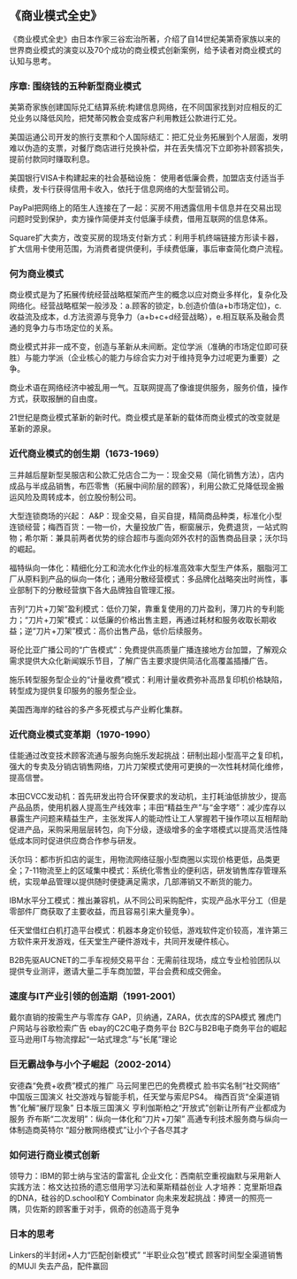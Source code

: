 ## 《商业模式全史》

《商业模式全史》由日本作家三谷宏治所著，介绍了自14世纪美第奇家族以来的世界商业模式的演变以及70个成功的商业模式创新案例，给予读者对商业模式的认知与思考。

### 序章: 围绕钱的五种新型商业模式
美第奇家族创建国际兑汇结算系统:构建信息网络，在不同国家找到对应相反的汇兑业务以降低风险，把梵蒂冈教会变成客户利用教廷公款进行汇兑。

美国运通公司开发的旅行支票和个人国际结汇：把汇兑业务拓展到个人层面，发明难以伪造的支票，对餐厅商店进行兑换补偿，并在丢失情况下立即弥补顾客损失，提前付款同时赚取利息。

美国银行VISA卡构建起来的社会基础设施： 使用者低廉会费，加盟店支付适当手续费，发卡行获得信用卡收入，依托于信息网络的大型营销公司。

PayPal把网络上的陌生人连接在了一起：买房不用透露信用卡信息并在交易出现问题时受到保护，卖方操作简便并支付低廉手续费，借用互联网的信息体系。

Square扩大卖方，改变买房的现场支付新方式：利用手机终端链接方形读卡器，扩大信用卡使用范围，为消费者提供便利，手续费低廉，事后审查简化商户流程。

### 何为商业模式
商业模式是为了拓展传统经营战略框架而产生的概念以应对商业多样化，复杂化及网络化。经营战略框架一般涉及：a.顾客的锁定，b.创造价值(a+b市场定位)，c.收益流及成本，d.方法资源与竞争力（a+b+c+d经营战略），e.相互联系及融会贯通的竞争力与市场定位的关系。

商业模式并非一成不变，创造与革新从未间断。定位学派（准确的市场定位即可获胜）与能力学派（企业核心的能力与综合实力对于维持竞争力过呢更为重要）之争。

商业术语在网络经济中被乱用一气。互联网提高了像谁提供服务，服务价值，操作方式，获取报酬的自由度。

21世纪是商业模式革新的新时代。商业模式是革新的载体而商业模式的改变就是革新的源泉。

### 近代商业模式的创生期（1673-1969）
三井越后屋新型吴服店和公款汇兑店合二为一：现金交易（简化销售方法），店内成品与半成品销售，布匹零售（拓展中间阶层的顾客），利用公款汇兑降低现金搬运风险及周转成本，创立股份制公司。

大型连锁商场的兴起： A&P：现金交易，自买自提，精简商品种类，标准化小型连锁经营；梅西百货：一物一价，大量投放广告，橱窗展示，免费退货，一站式购物；希尔斯：兼具前两者优势的综合超市与面向郊外农村的函售商品目录；沃尔玛的崛起。

福特纵向一体化：精细化分工和流水化作业的标准高效率大型生产体系，胭脂河工厂从原料到产品的纵向一体化；通用分散经营模式：多品牌化战略突出时尚性，事业部制下的分散经营旗下各大品牌独自管理汇报。

吉列“刀片+刀架”盈利模式：低价刀架，靠重复使用的刀片盈利，薄刀片的专利能力；“刀片+刀架”模式：以低廉的价格出售主题，再通过耗材和服务收取长期收益；逆“刀片+刀架”模式：高价出售产品，低价后续服务。

哥伦比亚广播公司的“广告模式”：免费提供高质量广播连接地方台加盟，了解观众需求提供大众化新闻娱乐节目，了解广告主要求提供简洁化高覆盖插播广告。

施乐转型服务型企业的“计量收费”模式：利用计量收费弥补高昂复印机价格缺陷，转型成为提供复印服务的服务型企业。

美国西海岸的硅谷的多产多死模式与产业孵化集群。


### 近代商业模式变革期（1970-1990）
佳能通过改变技术顾客流通与服务向施乐发起挑战：研制出超小型高平之复印机，强大的专卖及分销店销售网络，刀片刀架模式使用可更换的一次性耗材简化维修，提高信誉。

本田CVCC发动机：首先研发出符合环保要求的发动机，主打耗油低排放少，提高产品品质，使用机器人提高生产线效率；丰田“精益生产”与“金字塔”：减少库存以暴露生产问题来精益生产，主张发挥人的能动性让工人掌握若干操作项以互相帮助促进产品，采购采用层层转包，向下分级，逐级增多的金字塔模式以提高灵活性降低成本同时促进供应商合作参与研发。

沃尔玛：都市折扣店的诞生，用物流网络征服小型商圈以实现价格更低，品类更全；7-11物流至上的区域集中模式：系统化零售业的便利店，研发销售库存管理系统，实现单品管理以提供随时便捷满足需求，几部滞销又不断货的能力。

IBM水平分工模式：推出兼容机，从不同公司采购配件，实现产品水平分工（但是零部件厂商获取了主要收益，而且容易引来大量竞争）。

任天堂借红白机打造平台模式：机器本身定价较低，游戏软件定价较高，准许第三方软件来开发游戏，任天堂生产硬件游戏卡，共同开发硬件核心。

B2B先驱AUCNET的二手车视频交易平台：无需前往现场，成立专业检验团队以提供专业测评，邀请大量二手车商加盟，平台会费和成交佣金。

### 速度与IT产业引领的创造期（1991-2001）
戴尔直销的按需生产与零库存
GAP，贝纳通，ZARA，优衣库的SPA模式
雅虎门户网站与谷歌检索广告
ebay的C2C电子商务平台
B2C与B2B电子商务平台的崛起
亚马逊用IT与物流撑起“一站式理念”与“长尾”理论

### 巨无霸战争与小个子崛起（2002-2014）
安德森“免费+收费”模式的推广
马云阿里巴巴的免费模式
脸书实名制“社交网络”
中国版三国演义
社交游戏与智能手机，任天堂与索尼PS4。
梅西百货“全渠道销售”化解“展厅现象”
日本版三国演义
亨利伽斯柏之“开放式”创新让所有产业都成为服务
乔布斯“二次发明”：纵向一体化和“刀片+刀架”
高通专利技术服务商与纵向一体制造商英特尔
“超分散网络模式”让小个子各尽其才

### 如何进行商业模式创新
领导力：IBM的郭士纳与宝洁的雷富礼
企业文化：西南航空重视幽默与采用新人
实践方法：格文达拉扬的遗忘借用学习法和莱斯精益创业
人才培养：克里斯坦森的DNA，硅谷的D.school和Y Combinator
向未来发起挑战：捧贤一的照亮一隅，贝佐斯的顾客重于对手，佩奇的创造高于竞争

### 日本的思考
Linkers的半封闭+人力“匹配创新模式”
“半职业众包”模式
顾客时间型全渠道销售的MUJI
失去产品，配件赢回
